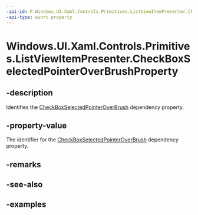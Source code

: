 ```yaml
---
-api-id: P:Windows.UI.Xaml.Controls.Primitives.ListViewItemPresenter.CheckBoxSelectedPointerOverBrushProperty
-api-type: winrt property
---
```


# Windows.UI.Xaml.Controls.Primitives.ListViewItemPresenter.CheckBoxSelectedPointerOverBrushProperty

<!--
public static Windows.UI.Xaml.DependencyProperty CheckBoxSelectedPointerOverBrushProperty { get; }
-->


## -description

Identifies the [CheckBoxSelectedPointerOverBrush](listviewitempresenter_checkboxselectedpointeroverbrush.md) dependency property.

## -property-value

The identifier for the [CheckBoxSelectedPointerOverBrush](listviewitempresenter_checkboxselectedpointeroverbrush.md) dependency property.

## -remarks

## -see-also

## -examples



